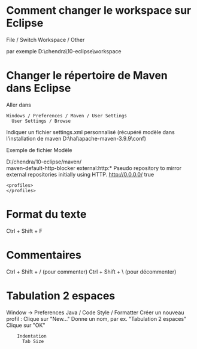 
# Comment changer le workspace sur Eclipse

  File / Switch Workspace / Other

  par exemple
    D:\chendra\10-eclipse\workspace

# Changer le répertoire de Maven dans Eclipse

  Aller dans

    Windows / Preferences / Maven / User Settings
      User Settings / Browse

  Indiquer un fichier settings.xml personnalisé
    (récupéré modèle dans l'installation de maven D:\hal\apache-maven-3.9.9\conf)

  Exemple de fichier Modèle


  <?xml version="1.0" encoding="UTF-8"?>

  <settings xmlns="http://maven.apache.org/SETTINGS/1.2.0"
            xmlns:xsi="http://www.w3.org/2001/XMLSchema-instance"
            xsi:schemaLocation="http://maven.apache.org/SETTINGS/1.2.0 https://maven.apache.org/xsd/settings-1.2.0.xsd">
    <localRepository>D:/chendra/10-eclipse/maven/</localRepository>     
    <pluginGroups>
    </pluginGroups>
    <proxies>
    </proxies>
    <servers>
    </servers>
    <mirrors>
      <mirror>
        <id>maven-default-http-blocker</id>
        <mirrorOf>external:http:*</mirrorOf>
        <name>Pseudo repository to mirror external repositories initially using HTTP.</name>
        <url>http://0.0.0.0/</url>
        <blocked>true</blocked>
      </mirror>
    </mirrors>

    <profiles>
    </profiles>

  </settings>


# Format du texte

  Ctrl + Shift + F


# Commentaires
  Ctrl + Shift + / (pour commenter)
  Ctrl + Shift + \ (pour décommenter)  

# Tabulation 2 espaces
  Window → Preferences
  Java / Code Style  / Formatter
    Créer un nouveau profil :
      Clique sur "New..."
        Donne un nom, par ex. "Tabulation 2 espaces"
      Clique sur "OK"  

        Indentation
          Tab Size